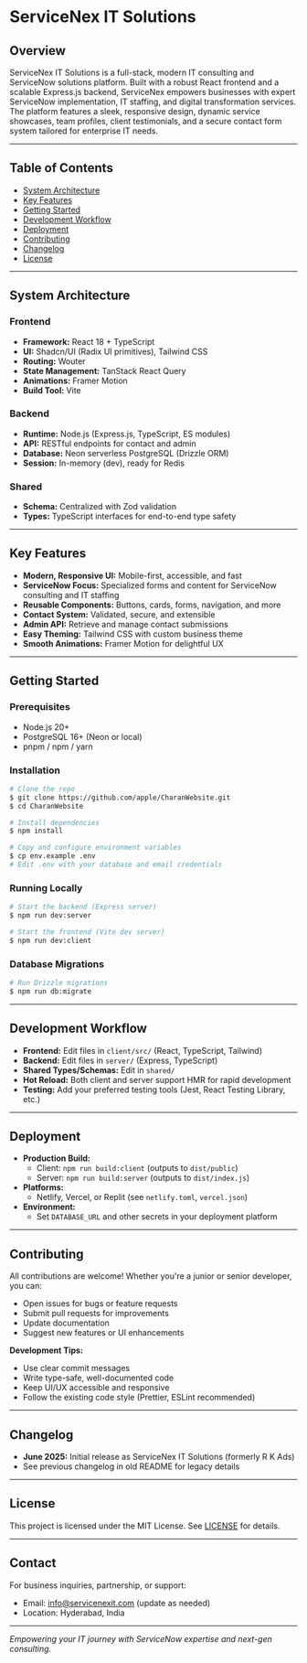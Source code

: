 # ServiceNex IT Solutions

## Overview

ServiceNex IT Solutions is a full-stack, modern IT consulting and ServiceNow solutions platform. Built with a robust React frontend and a scalable Express.js backend, ServiceNex empowers businesses with expert ServiceNow implementation, IT staffing, and digital transformation services. The platform features a sleek, responsive design, dynamic service showcases, team profiles, client testimonials, and a secure contact form system tailored for enterprise IT needs.

---

## Table of Contents
- [System Architecture](#system-architecture)
- [Key Features](#key-features)
- [Getting Started](#getting-started)
- [Development Workflow](#development-workflow)
- [Deployment](#deployment)
- [Contributing](#contributing)
- [Changelog](#changelog)
- [License](#license)

---

## System Architecture

### Frontend
- **Framework:** React 18 + TypeScript
- **UI:** Shadcn/UI (Radix UI primitives), Tailwind CSS
- **Routing:** Wouter
- **State Management:** TanStack React Query
- **Animations:** Framer Motion
- **Build Tool:** Vite

### Backend
- **Runtime:** Node.js (Express.js, TypeScript, ES modules)
- **API:** RESTful endpoints for contact and admin
- **Database:** Neon serverless PostgreSQL (Drizzle ORM)
- **Session:** In-memory (dev), ready for Redis

### Shared
- **Schema:** Centralized with Zod validation
- **Types:** TypeScript interfaces for end-to-end type safety

---

## Key Features
- **Modern, Responsive UI:** Mobile-first, accessible, and fast
- **ServiceNow Focus:** Specialized forms and content for ServiceNow consulting and IT staffing
- **Reusable Components:** Buttons, cards, forms, navigation, and more
- **Contact System:** Validated, secure, and extensible
- **Admin API:** Retrieve and manage contact submissions
- **Easy Theming:** Tailwind CSS with custom business theme
- **Smooth Animations:** Framer Motion for delightful UX

---

## Getting Started

### Prerequisites
- Node.js 20+
- PostgreSQL 16+ (Neon or local)
- pnpm / npm / yarn

### Installation
```bash
# Clone the repo
$ git clone https://github.com/apple/CharanWebsite.git
$ cd CharanWebsite

# Install dependencies
$ npm install

# Copy and configure environment variables
$ cp env.example .env
# Edit .env with your database and email credentials
```

### Running Locally
```bash
# Start the backend (Express server)
$ npm run dev:server

# Start the frontend (Vite dev server)
$ npm run dev:client
```

### Database Migrations
```bash
# Run Drizzle migrations
$ npm run db:migrate
```

---

## Development Workflow
- **Frontend:** Edit files in `client/src/` (React, TypeScript, Tailwind)
- **Backend:** Edit files in `server/` (Express, TypeScript)
- **Shared Types/Schemas:** Edit in `shared/`
- **Hot Reload:** Both client and server support HMR for rapid development
- **Testing:** Add your preferred testing tools (Jest, React Testing Library, etc.)

---

## Deployment
- **Production Build:**
  - Client: `npm run build:client` (outputs to `dist/public`)
  - Server: `npm run build:server` (outputs to `dist/index.js`)
- **Platforms:**
  - Netlify, Vercel, or Replit (see `netlify.toml`, `vercel.json`)
- **Environment:**
  - Set `DATABASE_URL` and other secrets in your deployment platform

---

## Contributing

All contributions are welcome! Whether you're a junior or senior developer, you can:
- Open issues for bugs or feature requests
- Submit pull requests for improvements
- Update documentation
- Suggest new features or UI enhancements

**Development Tips:**
- Use clear commit messages
- Write type-safe, well-documented code
- Keep UI/UX accessible and responsive
- Follow the existing code style (Prettier, ESLint recommended)

---

## Changelog
- **June 2025:** Initial release as ServiceNex IT Solutions (formerly R K Ads)
- See previous changelog in old README for legacy details

---

## License

This project is licensed under the MIT License. See [LICENSE](LICENSE) for details.

---

## Contact

For business inquiries, partnership, or support:
- Email: info@servicenexit.com (update as needed)
- Location: Hyderabad, India

---

*Empowering your IT journey with ServiceNow expertise and next-gen consulting.*